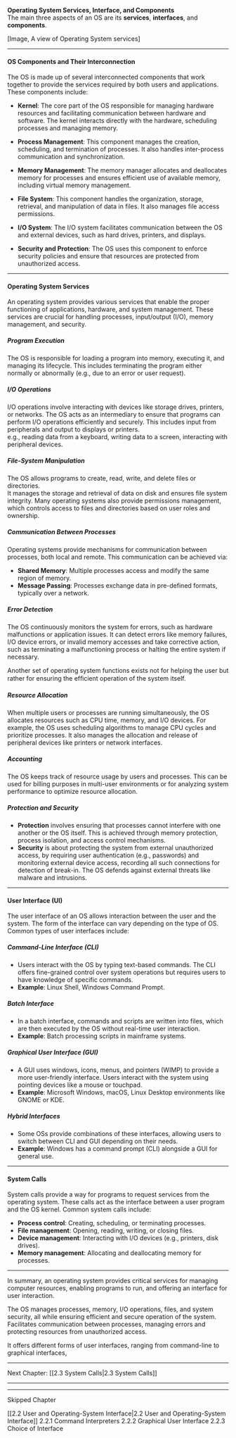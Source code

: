 
**Operating System Services, Interface, and Components**     
The main three aspects of an OS are its **services**, **interfaces**, and **components**. 


[Image, A view of Operating System services]

---

#### **OS Components and Their Interconnection**

The OS is made up of several interconnected components that work together to provide the services required by both users and applications. These components include:

- **Kernel**: The core part of the OS responsible for managing hardware resources and facilitating communication between hardware and software. The kernel interacts directly with the hardware, scheduling processes and managing memory.
  
- **Process Management**: This component manages the creation, scheduling, and termination of processes. It also handles inter-process communication and synchronization.

- **Memory Management**: The memory manager allocates and deallocates memory for processes and ensures efficient use of available memory, including virtual memory management.

- **File System**: This component handles the organization, storage, retrieval, and manipulation of data in files. It also manages file access permissions.

- **I/O System**: The I/O system facilitates communication between the OS and external devices, such as hard drives, printers, and displays.

- **Security and Protection**: The OS uses this component to enforce security policies and ensure that resources are protected from unauthorized access.

___

#### **Operating System Services**

An operating system provides various services that enable the proper functioning of applications, hardware, and system management. These services are crucial for handling processes, input/output (I/O), memory management, and security. 

##### **Program Execution**
The OS is responsible for loading a program into memory, executing it, and managing its lifecycle. This includes terminating the program either normally or abnormally (e.g., due to an error or user request).

##### **I/O Operations**
I/O operations involve interacting with devices like storage drives, printers, or networks. The OS acts as an intermediary to ensure that programs can perform I/O operations efficiently and securely. This includes input from peripherals and output to displays or printers.     
e.g., reading data from a keyboard, writing data to a screen, interacting with peripheral devices.

##### **File-System Manipulation**
The OS allows programs to create, read, write, and delete files or directories.       
It manages the storage and retrieval of data on disk and ensures file system integrity. Many operating systems also provide permissions management, which controls access to files and directories based on user roles and ownership.

##### **Communication Between Processes**
Operating systems provide mechanisms for communication between processes, both local and remote. This communication can be achieved via:
- **Shared Memory**: Multiple processes access and modify the same region of memory.
- **Message Passing**: Processes exchange data in pre-defined formats, typically over a network.

##### **Error Detection**
The OS continuously monitors the system for errors, such as hardware malfunctions or application issues. It can detect errors like memory failures, I/O device errors, or invalid memory accesses and take corrective action, such as terminating a malfunctioning process or halting the entire system if necessary.


Another set of operating system functions exists not for helping the user but rather for ensuring the efﬁcient operation of the system itself. 

##### **Resource Allocation**
When multiple users or processes are running simultaneously, the OS allocates resources such as CPU time, memory, and I/O devices. For example, the OS uses scheduling algorithms to manage CPU cycles and prioritize processes. It also manages the allocation and release of peripheral devices like printers or network interfaces.

##### **Accounting**
The OS keeps track of resource usage by users and processes. This can be used for billing purposes in multi-user environments or for analyzing system performance to optimize resource allocation.

##### **Protection and Security**
- **Protection** involves ensuring that processes cannot interfere with one another or the OS itself. This is achieved through memory protection, process isolation, and access control mechanisms.
- **Security** is about protecting the system from external unauthorized access, by requiring user authentication (e.g., passwords) and monitoring external device access, recording all such connections for detection of break-in. The OS defends against external threats like malware and intrusions.

---

#### **User Interface (UI)**

The user interface of an OS allows interaction between the user and the system. The form of the interface can vary depending on the type of OS. Common types of user interfaces include:

##### **Command-Line Interface (CLI)**
- Users interact with the OS by typing text-based commands. The CLI offers fine-grained control over system operations but requires users to have knowledge of specific commands.
- **Example**: Linux Shell, Windows Command Prompt.

##### **Batch Interface**
- In a batch interface, commands and scripts are written into files, which are then executed by the OS without real-time user interaction.
- **Example**: Batch processing scripts in mainframe systems.

##### **Graphical User Interface (GUI)**
- A GUI uses windows, icons, menus, and pointers (WIMP) to provide a more user-friendly interface. Users interact with the system using pointing devices like a mouse or touchpad.
- **Example**: Microsoft Windows, macOS, Linux Desktop environments like GNOME or KDE.

##### **Hybrid Interfaces**
- Some OSs provide combinations of these interfaces, allowing users to switch between CLI and GUI depending on their needs.
- **Example**: Windows has a command prompt (CLI) alongside a GUI for general use.

---

#### **System Calls**

System calls provide a way for programs to request services from the operating system. These calls act as the interface between a user program and the OS kernel. Common system calls include:
- **Process control**: Creating, scheduling, or terminating processes.
- **File management**: Opening, reading, writing, or closing files.
- **Device management**: Interacting with I/O devices (e.g., printers, disk drives).
- **Memory management**: Allocating and deallocating memory for processes.


---


In summary, an operating system provides critical services for managing computer resources, enabling programs to run, and offering an interface for user interaction. 

The OS manages processes, memory, I/O operations, files, and system security, all while ensuring efficient and secure operation of the system.     
Facilitates communication between processes, managing errors and protecting resources from unauthorized access.

It offers different forms of user interfaces, ranging from command-line to graphical interfaces, 

___


Next Chapter: [[2.3 System Calls|2.3 System Calls]]

____
___

Skipped Chapter

[[2.2 User and Operating-System Interface|2.2 User and Operating-System Interface]]
	2.2.1 Command Interpreters
	2.2.2 Graphical User Interface
	2.2.3 Choice of Interface
	
